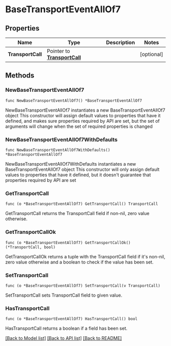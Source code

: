 # BaseTransportEventAllOf7

## Properties

Name | Type | Description | Notes
------------ | ------------- | ------------- | -------------
**TransportCall** | Pointer to [**TransportCall**](TransportCall.md) |  | [optional] 

## Methods

### NewBaseTransportEventAllOf7

`func NewBaseTransportEventAllOf7() *BaseTransportEventAllOf7`

NewBaseTransportEventAllOf7 instantiates a new BaseTransportEventAllOf7 object
This constructor will assign default values to properties that have it defined,
and makes sure properties required by API are set, but the set of arguments
will change when the set of required properties is changed

### NewBaseTransportEventAllOf7WithDefaults

`func NewBaseTransportEventAllOf7WithDefaults() *BaseTransportEventAllOf7`

NewBaseTransportEventAllOf7WithDefaults instantiates a new BaseTransportEventAllOf7 object
This constructor will only assign default values to properties that have it defined,
but it doesn't guarantee that properties required by API are set

### GetTransportCall

`func (o *BaseTransportEventAllOf7) GetTransportCall() TransportCall`

GetTransportCall returns the TransportCall field if non-nil, zero value otherwise.

### GetTransportCallOk

`func (o *BaseTransportEventAllOf7) GetTransportCallOk() (*TransportCall, bool)`

GetTransportCallOk returns a tuple with the TransportCall field if it's non-nil, zero value otherwise
and a boolean to check if the value has been set.

### SetTransportCall

`func (o *BaseTransportEventAllOf7) SetTransportCall(v TransportCall)`

SetTransportCall sets TransportCall field to given value.

### HasTransportCall

`func (o *BaseTransportEventAllOf7) HasTransportCall() bool`

HasTransportCall returns a boolean if a field has been set.


[[Back to Model list]](../README.md#documentation-for-models) [[Back to API list]](../README.md#documentation-for-api-endpoints) [[Back to README]](../README.md)


